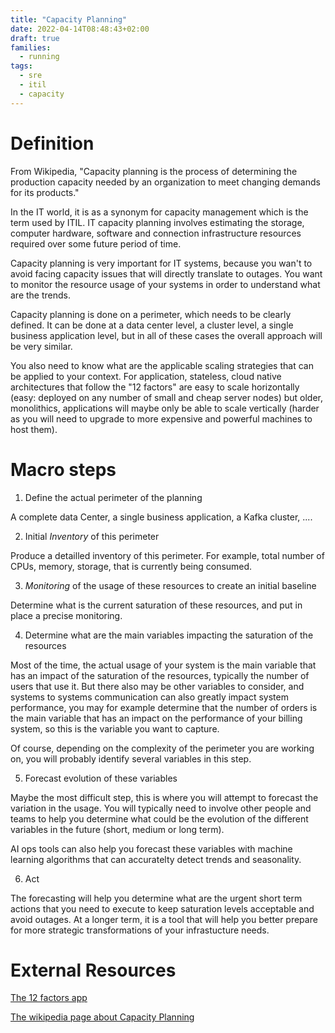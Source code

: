 ```yaml
---
title: "Capacity Planning"
date: 2022-04-14T08:48:43+02:00
draft: true
families:
  - running
tags:
  - sre
  - itil
  - capacity
---
```


# Definition

From Wikipedia, "Capacity planning is the process of determining the production capacity needed by an organization to meet changing demands for its products."

In the IT world, it is as a synonym for capacity management which is the term used by ITIL. IT capacity planning involves estimating the storage, computer hardware, software and connection infrastructure resources required over some future period of time.

Capacity planning is very important for IT systems, because you wan't to avoid facing capacity issues that will directly translate to outages. You want to monitor the resource usage of your systems in order to understand what are the trends.

Capacity planning is done on a perimeter, which needs to be clearly defined. It can be done at a data center level, a cluster level, a single business application level, but in all of these cases the overall approach will be very similar.

You also need to know what are the applicable scaling strategies that can be applied to your context. For application, stateless, cloud native architectures that follow the "12 factors" are easy to scale horizontally (easy: deployed on any number of small and cheap server nodes) but older, monolithics, applications will maybe only be able to scale vertically (harder as you will need to upgrade to more expensive and powerful machines to host them). 

# Macro steps

1. Define the actual perimeter of the planning

A complete data Center, a single business application, a Kafka cluster, ....

2. Initial *Inventory* of this perimeter

Produce a detailled inventory of this perimeter. For example, total number of CPUs, memory, storage, that is currently being consumed.

3. *Monitoring* of the usage of these resources to create an initial baseline

Determine what is the current saturation of these resources, and put in place a precise monitoring.

4. Determine what are the main variables impacting the saturation of the resources

Most of the time, the actual usage of your system is the main variable that has an impact of the saturation of the resources, typically the number of users that use it. But there also may be other variables to consider, and systems to systems communication can also greatly impact system performance, you may for example determine that the number of orders is the main variable that has an impact on the performance of your billing system, so this is the variable you want to capture.

Of course, depending on the complexity of the perimeter you are working on, you will probably identify several variables in this step.

5. Forecast evolution of these variables

Maybe the most difficult step, this is where you will attempt to forecast the variation in the usage. You will typically need to involve other people and teams to help you determine what could be the evolution of the different variables in the future (short, medium or long term).

AI ops tools can also help you forecast these variables with machine learning algorithms that can accuratelty detect trends and seasonality.

6. Act

The forecasting will help you determine what are the urgent short term actions that you need to execute to keep saturation levels acceptable and avoid outages.
At a longer term, it is a tool that will help you better prepare for more strategic transformations of your infrastucture needs.


# External Resources

[The 12 factors app](https://12factor.net/)

[The wikipedia page about Capacity Planning](https://en.wikipedia.org/wiki/Capacity_planning)
